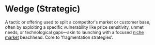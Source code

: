 # Wedge (Strategic)

A tactic or offering used to split a competitor's market or customer base, often by exploiting a specific vulnerability like price sensitivity, unmet needs, or technological gaps—akin to launching with a focused [niche market](https://en.wikipedia.org/wiki/Niche_market) beachhead. Core to 'fragmentation strategies'.

